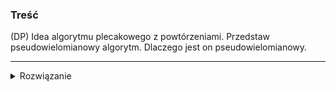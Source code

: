 ### Treść
(DP)
Idea algorytmu plecakowego z powtórzeniami. Przedstaw pseudowielomianowy algorytm. Dlaczego jest on pseudowielomianowy.

------
<details><summary>Rozwiązanie</summary>
<p>

